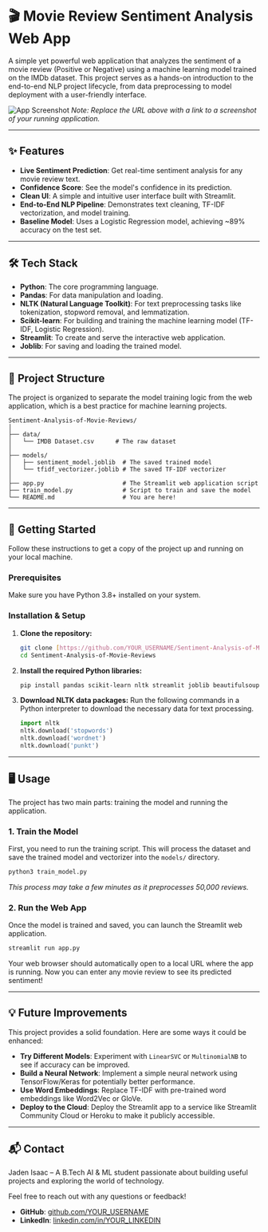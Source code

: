 # 🎬 Movie Review Sentiment Analysis Web App

A simple yet powerful web application that analyzes the sentiment of a movie review (Positive or Negative) using a machine learning model trained on the IMDb dataset. This project serves as a hands-on introduction to the end-to-end NLP project lifecycle, from data preprocessing to model deployment with a user-friendly interface.

![App Screenshot](https://placehold.co/800x450/2d3748/ffffff?text=App+Screenshot+Here)
*Note: Replace the URL above with a link to a screenshot of your running application.*

---

## ✨ Features

- **Live Sentiment Prediction**: Get real-time sentiment analysis for any movie review text.
- **Confidence Score**: See the model's confidence in its prediction.
- **Clean UI**: A simple and intuitive user interface built with Streamlit.
- **End-to-End NLP Pipeline**: Demonstrates text cleaning, TF-IDF vectorization, and model training.
- **Baseline Model**: Uses a Logistic Regression model, achieving ~89% accuracy on the test set.

---

## 🛠️ Tech Stack

- **Python**: The core programming language.
- **Pandas**: For data manipulation and loading.
- **NLTK (Natural Language Toolkit)**: For text preprocessing tasks like tokenization, stopword removal, and lemmatization.
- **Scikit-learn**: For building and training the machine learning model (TF-IDF, Logistic Regression).
- **Streamlit**: To create and serve the interactive web application.
- **Joblib**: For saving and loading the trained model.

---

## 📂 Project Structure

The project is organized to separate the model training logic from the web application, which is a best practice for machine learning projects.

```
Sentiment-Analysis-of-Movie-Reviews/
│
├── data/
│   └── IMDB Dataset.csv      # The raw dataset
│
├── models/
│   ├── sentiment_model.joblib  # The saved trained model
│   └── tfidf_vectorizer.joblib # The saved TF-IDF vectorizer
│
├── app.py                      # The Streamlit web application script
├── train_model.py              # Script to train and save the model
└── README.md                   # You are here!
```

---

## 🚀 Getting Started

Follow these instructions to get a copy of the project up and running on your local machine.

### Prerequisites

Make sure you have Python 3.8+ installed on your system.

### Installation & Setup

1.  **Clone the repository:**
    ```bash
    git clone [https://github.com/YOUR_USERNAME/Sentiment-Analysis-of-Movie-Reviews.git](https://github.com/YOUR_USERNAME/Sentiment-Analysis-of-Movie-Reviews.git)
    cd Sentiment-Analysis-of-Movie-Reviews
    ```

2.  **Install the required Python libraries:**
    ```bash
    pip install pandas scikit-learn nltk streamlit joblib beautifulsoup4
    ```

3.  **Download NLTK data packages:**
    Run the following commands in a Python interpreter to download the necessary data for text processing.
    ```python
    import nltk
    nltk.download('stopwords')
    nltk.download('wordnet')
    nltk.download('punkt')
    ```

---

## 🖥️ Usage

The project has two main parts: training the model and running the application.

### 1. Train the Model

First, you need to run the training script. This will process the dataset and save the trained model and vectorizer into the `models/` directory.

```bash
python3 train_model.py
```
*This process may take a few minutes as it preprocesses 50,000 reviews.*

### 2. Run the Web App

Once the model is trained and saved, you can launch the Streamlit web application.

```bash
streamlit run app.py
```

Your web browser should automatically open to a local URL where the app is running. Now you can enter any movie review to see its predicted sentiment!

---

## 💡 Future Improvements

This project provides a solid foundation. Here are some ways it could be enhanced:

- **Try Different Models**: Experiment with `LinearSVC` or `MultinomialNB` to see if accuracy can be improved.
- **Build a Neural Network**: Implement a simple neural network using TensorFlow/Keras for potentially better performance.
- **Use Word Embeddings**: Replace TF-IDF with pre-trained word embeddings like Word2Vec or GloVe.
- **Deploy to the Cloud**: Deploy the Streamlit app to a service like Streamlit Community Cloud or Heroku to make it publicly accessible.

---

## 📬 Contact

Jaden Isaac – A B.Tech AI & ML student passionate about building useful projects and exploring the world of technology.

Feel free to reach out with any questions or feedback!

- **GitHub**: [github.com/YOUR_USERNAME](https://github.com/YOUR_USERNAME)
- **LinkedIn**: [linkedin.com/in/YOUR_LINKEDIN](https://linkedin.com/in/YOUR_LINKEDIN)
